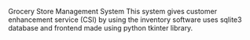 Grocery Store Management System
This system gives customer enhancement service (CSI) by using the inventory software
uses sqlite3 database and frontend made using python tkinter library.
